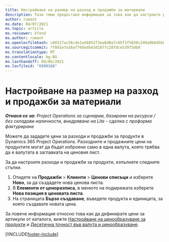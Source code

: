```yaml
---
title: Настройване на размер на разход и продажби за материали
description: Тази тема предоставя информация за това как да настроите разходите и процентите на продажби за материали, използвани по проекти.
author: rumant
ms.date: 04/07/2021
ms.topic: article
ms.reviewer: kfend
ms.author: rumant
ms.openlocfilehash: c80317ac56c4e1ed465273ea6d0a7c65f1f5830c349a9b8d5b6f7f8d92424c7b
ms.sourcegitcommit: 7f8d1e7a16af769adb43d1877c28fdce53975db8
ms.translationtype: MT
ms.contentlocale: bg-BG
ms.lasthandoff: 08/06/2021
ms.locfileid: "6999168"
---
```

# <a name="set-up-cost-and-sales-rates-for-materials"></a>Настройване на размер на разход и продажби за материали

_**Отнася се за:** Project Operations за сценарии, базирани на ресурси / без складови наличности, внедряване на Lite - сделка с проформа фактуриране_

Можете да зададете цени за разходи и продажби за продукти в Dynamics 365 Project Operations. Разходните и продажните цени на продуктите могат да бъдат изброени само в една валута, която трябва да е валутата в заглавката на ценовия лист.

За да настроите разходи и продажби за продукти, изпълнете следните стъпки. 

1. Отидете на **Продажби** > **Клиенти** > **Ценови списъци** и изберете **Ново**, за да създадете нова ценова листа. 
2. В **Елементи от ценоразписа**, в менюто на подмрежата изберете **Нова позиция в ценовата листа**. 
3. На страницата **Бързо създаване**, въведете продукта и единицата, за която създавате новата цена.

За повече информация относно това как да дефинирате цени за артикули от каталога, вижте [Настройване на ценообразуване за продукти](/dynamics365/sales-enterprise/create-price-lists-price-list-items-define-pricing-products.md) и [Десетична точност във валута и ценообразуване](/dynamics365/sales-enterprise/decimal-precision-currency-pricing.md).

[!INCLUDE[footer-include](../includes/footer-banner.md)]
